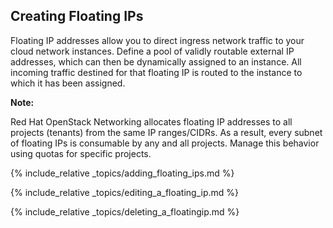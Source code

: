 ## Creating Floating IPs

Floating IP addresses allow you to direct ingress network traffic to
your cloud network instances. Define a pool of validly routable external
IP addresses, which can then be dynamically assigned to an instance. All
incoming traffic destined for that floating IP is routed to the instance
to which it has been assigned.

**Note:**

Red Hat OpenStack Networking allocates floating IP addresses to all projects (tenants) from the same IP ranges/CIDRs. As a result, every subnet of floating IPs is consumable by any and all projects. Manage this behavior using quotas for specific projects.

{% include_relative _topics/adding_floating_ips.md %}

{% include_relative _topics/editing_a_floating_ip.md %}

{% include_relative _topics/deleting_a_floatingip.md %}
